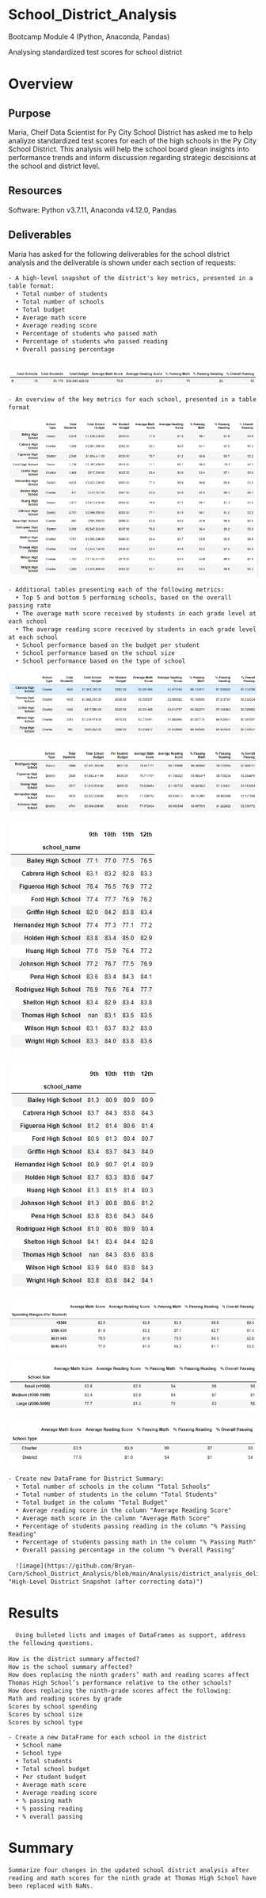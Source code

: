 # School_District_Analysis
Bootcamp Module 4 (Python, Anaconda, Pandas)

Analysing standardized test scores for school district 

# Overview

## Purpose

Maria, Cheif Data Scientist for Py City School District has asked me to help analiyze standardized test scores for each of the high schools in the Py City School District. This analysis will help the school board glean insights into performance trends and inform discussion regarding strategic descisions at the school and district level.

## Resources

Software: Python v3.7.11, Anaconda v4.12.0, Pandas

## Deliverables
Maria has asked for the following deliverables for the school district analysis and the deliverable is shown under each section of requests: 
```
- A high-level snapshot of the district's key metrics, presented in a table format:
  • Total number of students
  • Total number of schools
  • Total budget
  • Average math score
  • Average reading score
  • Percentage of students who passed math
  • Percentage of students who passed reading
  • Overall passing percentage
  
```
![image](https://github.com/Bryan-Corn/School_District_Analysis/blob/main/Analysis/district_analysis_deliverable_1.png "High-level District Snapshot")

```
- An overview of the key metrics for each school, presented in a table format
```

![image](https://github.com/Bryan-Corn/School_District_Analysis/blob/main/Analysis/district_analysis_deliverable__2.png "School Summary Table")

```
- Additional tables presenting each of the following metrics:
  • Top 5 and bottom 5 performing schools, based on the overall passing rate
  • The average math score received by students in each grade level at each school
  • The average reading score received by students in each grade level at each school
  • School performance based on the budget per student
  • School performance based on the school size 
  • School performance based on the type of school
```
![image](https://github.com/Bryan-Corn/School_District_Analysis/blob/main/Analysis/district_analysis_deliverable_3.png "Top 5 Performing Schools (based on overall passing rate)")

![image](https://github.com/Bryan-Corn/School_District_Analysis/blob/main/Analysis/district_analysis_deliverable_4.png "Bottom 5 Performing Schools (based on overall passing rate)")

![Average Math Score by Grade](https://github.com/Bryan-Corn/School_District_Analysis/blob/main/Analysis/district_analysis_deliverable__5.png "Average Math Score by Grade")

![Average Reading Score by Grade](https://github.com/Bryan-Corn/School_District_Analysis/blob/main/Analysis/district_analysis_deliverable_6.png "Average Reading Score by Grade")

![Average Reading Score by Grade](https://github.com/Bryan-Corn/School_District_Analysis/blob/main/Analysis/district_analysis_deliverable__7.png "School Performance based on Budget Per Student")

![Average Reading Score by Grade](https://github.com/Bryan-Corn/School_District_Analysis/blob/main/Analysis/district_analysis_deliverable_8.png "School Performance based on Size")

![Average Reading Score by Grade](https://github.com/Bryan-Corn/School_District_Analysis/blob/main/Analysis/district_analysis_deliverable_9.png "School Performance based on Type")

```
- Create new DataFrame for District Summary:
  • Total number of schools in the column "Total Schools"
  • Total number of students in the column "Total Students"
  • Total budget in the column "Total Budget"
  • Average reading score in the column "Average Reading Score"
  • Average math score in the column "Average Math Score"
  • Percentage of students passing reading in the column "% Passing Reading"
  • Percentage of students passing math in the column "% Passing Math"
  • Overall passing percentage in the column "% Overall Passing"
  
  ![image](https://github.com/Bryan-Corn/School_District_Analysis/blob/main/Analysis/district_analysis_deliverable_5.png "High-Level District Snapshot (after correcting data)")
  ```
  
# Results
```
  Using bulleted lists and images of DataFrames as support, address the following questions.

How is the district summary affected?
How is the school summary affected?
How does replacing the ninth graders’ math and reading scores affect Thomas High School’s performance relative to the other schools?
How does replacing the ninth-grade scores affect the following:
Math and reading scores by grade
Scores by school spending
Scores by school size
Scores by school type
```
  
```
- Create a new DataFrame for each school in the district
  • School name
  • School type
  • Total students
  • Total school budget
  • Per student budget
  • Average math score
  • Average reading score
  • % passing math
  • % passing reading
  • % overall passing
```
# Summary
```
Summarize four changes in the updated school district analysis after reading and math scores for the ninth grade at Thomas High School have been replaced with NaNs.
```
